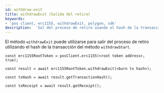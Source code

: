 ```yaml
---
id: withdraw-exit
title: withdrawExit (Salida del retiro)
keywords:
- 'pos client, erc1155, withdrawExit, polygon, sdk'
description:  'Sal del proceso de retiro usando el hash de la transacción de withdrawStart.'
---
```


El método `withdrawExit` puede utilizarse para salir del proceso de retiro utilizando el hash de la transacción del método `withdrawStart`.

```
const erc1155RootToken = posClient.erc1155(<root token address>, true);

const result = await erc1155RootToken.withdrawExit(<burn tx hash>);

const txHash = await result.getTransactionHash();

const txReceipt = await result.getReceipt();

```
